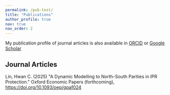 ```yaml
---
permalink: /pub-test/
title: "Publications"
author_profile: true
nav: true
nav_order: 2
---
```


My publication profile of journal articles is also available in [ORCID](https://orcid.org/0000-0002-9983-8078) or [Google Scholar](https://scholar.google.com/citations?user=u9C67bMAAAAJ&hl=en)

## Journal Articles

Lin, Hwan C. (2025) "A Dynamic Modelling to North-South Parities in IPR Protection." Oxford Economic Papers (forthcoming), https://doi.org/10.1093/oep/gpaf024

